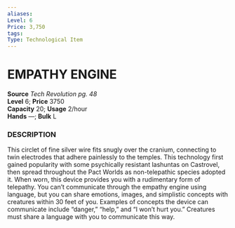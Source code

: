 ```yaml
---
aliases: 
Level: 6
Price: 3,750
tags: 
Type: Technological Item
---
```

# EMPATHY ENGINE


**Source** _Tech Revolution pg. 48_  
**Level** 6; **Price** 3750  
**Capacity** 20; **Usage** 2/hour  
**Hands** —; **Bulk** L

### DESCRIPTION

This circlet of fine silver wire fits snugly over the cranium, connecting to twin electrodes that adhere painlessly to the temples. This technology first gained popularity with some psychically resistant lashuntas on Castrovel, then spread throughout the Pact Worlds as non-telepathic species adopted it. When worn, this device provides you with a rudimentary form of telepathy. You can’t communicate through the empathy engine using language, but you can share emotions, images, and simplistic concepts with creatures within 30 feet of you. Examples of concepts the device can communicate include “danger,” “help,” and “I won’t hurt you.” Creatures must share a language with you to communicate this way.